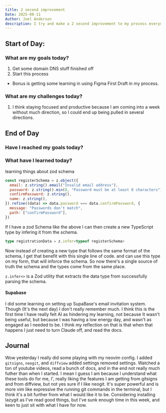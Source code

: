 ```yaml
---
title: 2 second improvement
Date: 2025-08-11
Author: Joel Anderson
description: I try and make a 2 second improvement to my process everyday. I think of it like fighting entropy. The work environment is getting more and more chaotic, causing more and more friction in getting work done. By making a 2 second improvement, which compounds everyday, reduces that friction so I can stay focused on the higher leverage tasks. If I can save seconds everytime I need to make a commit, the savings overtime is huge. If I can start this journal and already have a template to get started, I don't have to spend the congnative energy on setting up the journal again. The current set of improvements I am working on creating a richer git navigation in my terminal/neovim setup so that I can be more productive with git.
---
```


## Start of Day:

### What are my goals today?
1. Get some domain DNS stuff finished off
2. Start this process
- Bonus is getting some learning in using Figma First Draft in my process.


### What are my challenges today?
1. I think staying focused and productive because I am coming into a week without much direction, so I could end up being pulled in several directions.


## End of Day

### Have I reached my goals today?


### What have I learned today?
learning things about zod schema
```javascript
const registerSchema = z.object({
  email: z.string().email("Invalid email address"),
  password: z.string().min(8, "Password must be at least 8 characters"),
  confirmPassword: z.string(),
  name: z.string(),
}).refine((data) => data.password === data.confirmPassword, {
  message: "Passwords don't match",
  path: ["confirmPassword"],
})
```
If I have a zod Schema like the above I can then create a new TypeScript type by infering it from the schema.
```typescript
type registrationData = z.infer<typeof registerSchema>
```
Now instead of creating a new type that follows the same format of the schema, I get that benefit with this single line of code. and can use this type on my form, that will inforce the schema. So now there's a single source of truth the schema and the types come from the same place.

`z.infer<>` is a Zod utility that extracts the data type from successfully parsing the schema.

#### Supabase
I did some learning on setting up SupaBase's email invitation system. Though (It's the next day) I don't really remember much. I think this is the first time I have really felt AI as hindering my learning, not because It wasn't being useful, but because I was having a low energy day, and wasn't as engaged as I needed to be. I think my reflection on that is that when that happens I just need to turn Claude off, and read the docs.

## Journal
Wow yesterday I really did some playing with my neovim config. I added `gitsigns`, `neogit`, and `diffview` added settings removed settings. Watched a ton of youtube videos, read a bunch of docs, and in the end not really much futher than when I started. I mean I guess I am because I understand what these tools do for me, I', really liking the features I am getting from gitsigns and from diffview, but not yes sure if I like neogit. It's super powerful and is more vim like expressive the running git commands in the terminal, but I think it's a bit further from what I would like it to be. Considering installing lazygit as I've read good things, but I've sunk enough time in this week, and keen to just sit with what I have for now.

